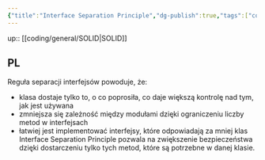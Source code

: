 ```yaml
---
{"title":"Interface Separation Principle","dg-publish":true,"tags":["coding/SOLID"],"language":"pl","permalink":"/coding/general/interface-separation-principle/","dgPassFrontmatter":true}
---
```


up:: [[coding/general/SOLID\|SOLID]]

## PL

Reguła separacji interfejsów powoduje, że:
- klasa dostaje tylko to, o co poprosiła, co daje większą kontrolę nad tym, jak jest używana
- zmniejsza się zależność między modułami dzięki ograniczeniu liczby metod w interfejsach
- łatwiej jest implementować interfejsy, które odpowiadają za mniej klas
Interface Separation Principle pozwala na zwiększenie bezpieczeństwa dzięki dostarczeniu tylko tych metod, które są potrzebne w danej klasie.